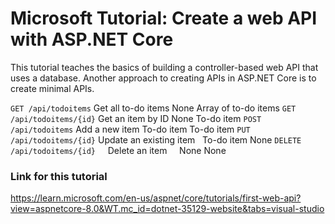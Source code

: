 # Microsoft Tutorial: Create a web API with ASP.NET Core

This tutorial teaches the basics of building a controller-based web API that uses a database.
Another approach to creating APIs in ASP.NET Core is to create minimal APIs.

<tbody>
<tr>
<td><code>GET /api/todoitems</code></td>
<td>Get all to-do items</td>
<td>None</td>
<td>Array of to-do items</td>
</tr>
<tr>
<td><code>GET /api/todoitems/{id}</code></td>
<td>Get an item by ID</td>
<td>None</td>
<td>To-do item</td>
</tr>
<tr>
<td><code>POST /api/todoitems</code></td>
<td>Add a new item</td>
<td>To-do item</td>
<td>To-do item</td>
</tr>
<tr>
<td><code>PUT /api/todoitems/{id}</code></td>
<td>Update an existing item &nbsp;</td>
<td>To-do item</td>
<td>None</td>
</tr>
<tr>
<td><code>DELETE /api/todoitems/{id}</code> &nbsp; &nbsp;</td>
<td>Delete an item &nbsp; &nbsp;</td>
<td>None</td>
<td>None</td>
</tr>
</tbody>

### Link for this tutorial
https://learn.microsoft.com/en-us/aspnet/core/tutorials/first-web-api?view=aspnetcore-8.0&WT.mc_id=dotnet-35129-website&tabs=visual-studio